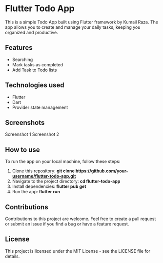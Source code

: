 # Flutter Todo App
This is a simple Todo App built using Flutter framework by Kumail Raza. The app allows you to create and manage your daily tasks, keeping you organized and productive.

## Features
- Searching 
- Mark tasks as completed
- Add Task to Todo lists

## Technologies used
- Flutter 
- Dart
- Provider state management

## Screenshots
Screenshot 1 
Screenshot 2

## How to use
To run the app on your local machine, follow these steps:

1. Clone this repository: **git clone https://github.com/your-username/flutter-todo-app.git**
2. Navigate to the project directory: **cd flutter-todo-app**
3. Install dependencies: **flutter pub get**
4. Run the app: **flutter run**


## Contributions
Contributions to this project are welcome. Feel free to create a pull request or submit an issue if you find a bug or have a feature request.

## License
This project is licensed under the MIT License - see the LICENSE file for details.
